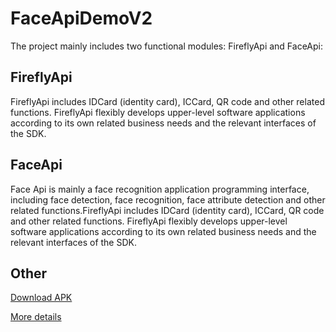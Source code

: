 # FaceApiDemoV2
The project mainly includes two functional modules: FireflyApi and FaceApi:




## FireflyApi
FireflyApi includes IDCard (identity card), ICCard, QR code and other related functions. FireflyApi flexibly develops upper-level software applications according to its own related business needs and the relevant interfaces of the SDK.




## FaceApi
Face Api is mainly a face recognition application programming interface, including face detection, face recognition, face attribute detection and other related functions.FireflyApi includes IDCard (identity card), ICCard, QR code and other related functions. FireflyApi flexibly develops upper-level software applications according to its own related business needs and the relevant interfaces of the SDK.
                                                                                                                                                                          
                                                                                                                                                                          
                                                                                                                                                                          

## Other
[Download APK](https://github.com/T-Firefly/FaceApiDemoV2/blob/master/doc/FaceApiDemoV2.apk)


[More details](https://github.com/T-Firefly/FaceApiDemoV2/tree/master/doc/English)